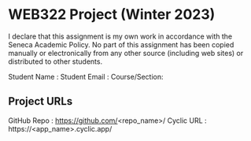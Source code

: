 # WEB322 Project (Winter 2023)

I declare that this assignment is my own work in accordance with the Seneca Academic Policy.
No part of this assignment has been copied manually or electronically from any other source
(including web sites) or distributed to other students.

Student Name  : 
Student Email : 
Course/Section:

## Project URLs
GitHub Repo   : https://github.com/<repo_name>/
Cyclic URL    : https://<app_name>.cyclic.app/

